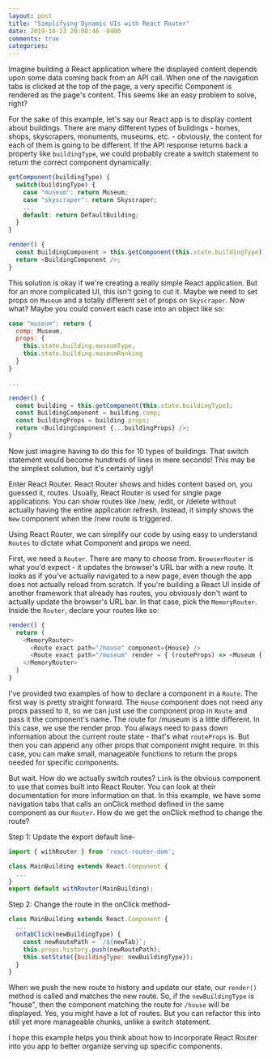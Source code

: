 ```yaml
---
layout: post
title: "Simplifying Dynamic UIs with React Router"
date: 2019-10-23 20:08:46 -0400
comments: true
categories:
---
```

Imagine building a React application where the displayed content depends upon some data coming back from an API call. When one of the navigation tabs is clicked at the top of the page, a very specific Component is rendered as the page's content. This seems like an easy problem to solve, right?

For the sake of this example, let's say our React app is to display content about buildings. There are many different types of buildings - homes, shops, skyscrapers, monuments, museums, etc. - obviously, the content for each of them is going to be different. If the API response returns back a property like `buildingType`, we could probably create a switch statement to return the correct component dynamically:

```javascript
getComponent(buildingType) {
  switch(buildingType) {
    case "museum": return Museum;
    case "skyscraper": return Skyscraper;
    ...
    default: return DefaultBuilding;
  }
}

render() {
  const BuildingComponent = this.getComponent(this.state.buildingType);
  return <BuildingComponent />;
}
```
This solution is okay if we're creating a really simple React application. But for an more complicated UI, this isn't going to cut it. Maybe we need to set props on `Museum` and a totally different set of props on `Skyscraper`. Now what? Maybe you could convert each case into an object like so:
```javascript
case "museum": return {
  comp: Museum,
  props: {
    this.state.building.museumType,
    this.state.building.museumRanking
  }
}

...

render() {
  const building = this.getComponent(this.state.buildingType);
  const BuildingComponent = building.comp;
  const buildingProps = building.props;
  return <BuildingComponent {...buildingProps} />;
}
```
Now just imagine having to do this for 10 types of buildings. That switch statement would become hundreds of lines in mere seconds! This may be the simplest solution, but it's certainly ugly!

Enter React Router. React Router shows and hides content based on, you guessed it, routes. Usually, React Router is used for single page applications. You can show routes like /new, /edit, or /delete without actually having the entire application refresh. Instead, it simply shows the `New` component when the /new route is triggered.

Using React Router, we can simplify our code by using easy to understand `Routes` to dictate what Component and props we need.

First, we need a `Router`. There are many to choose from. `BrowserRouter` is what you'd expect - it updates the browser's URL bar with a new route. It looks as if you've actually navigated to a new page, even though the app does not actually reload from scratch. If you're building a React UI inside of another framework that already has routes, you obviously don't want to actually update the browser's URL bar. In that case, pick the `MemoryRouter`. Inside the `Router`, declare your routes like so:

```javascript
render() {
  return (
    <MemoryRouter>
      <Route exact path="/house" component={House} />
      <Route exact path="/museum" render = { (routeProps) => <Museum {...routeProps} {...this.getMuseumProps()} />} />
    </MemoryRouter>
  )
}
```

I've provided two examples of how to declare a component in a `Route`. The first way is pretty straight forward. The `House` component does not need any props passed to it, so we can just use the component prop in `Route` and pass it the component's name. The route for /museum is a little different. In this case, we use the render prop. You always need to pass down information about the current route state - that's what `routeProps` is. But then you can append any other props that component might require. In this case, you can make small, manageable functions to return the props needed for specific components.

But wait. How do we actually switch routes? `Link` is the obvious component to use that comes built into React Router. You can look at their documentation for more information on that. In this example, we have some navigation tabs that calls an onClick method defined in the same component as our `Router`. How do we get the onClick method to change the route?

Step 1: Update the export default line-
```javascript
import { withRouter } from 'react-router-dom';

class MainBuilding extends React.Component {
  ...
}
export default withRouter(MainBuilding);
```

Step 2: Change the route in the onClick method-
```javascript
class MainBuilding extends React.Component {
  ...
  onTabClick(newBuildingType) {
    const newRoutePath = `/${newTab}`;
    this.props.history.push(newRoutePath);
    this.setState({buildingType: newBuildingType});
  }
}
```
When we push the new route to history and update our state, our `render()` method is called and matches the new route. So, if the `newBuildingType` is "house", then the component matching the route for `/house` will be displayed. Yes, you might have a lot of routes. But you can refactor this into still yet more manageable chunks, unlike a switch statement.

I hope this example helps you think about how to incorporate React Router into you app to better organize serving up specific components.
